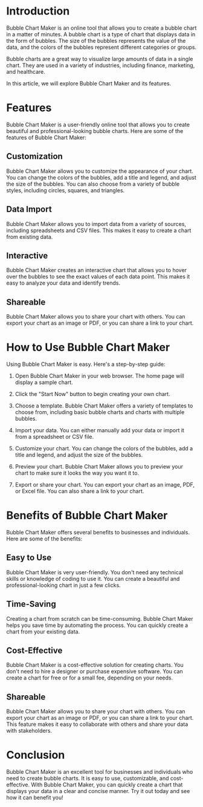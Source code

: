 # Introduction

Bubble Chart Maker is an online tool that allows you to create a bubble chart in a matter of minutes. A bubble chart is a type of chart that displays data in the form of bubbles. The size of the bubbles represents the value of the data, and the colors of the bubbles represent different categories or groups.

Bubble charts are a great way to visualize large amounts of data in a single chart. They are used in a variety of industries, including finance, marketing, and healthcare.

In this article, we will explore Bubble Chart Maker and its features.

# Features

Bubble Chart Maker is a user-friendly online tool that allows you to create beautiful and professional-looking bubble charts. Here are some of the features of Bubble Chart Maker:

## Customization

Bubble Chart Maker allows you to customize the appearance of your chart. You can change the colors of the bubbles, add a title and legend, and adjust the size of the bubbles. You can also choose from a variety of bubble styles, including circles, squares, and triangles.

## Data Import

Bubble Chart Maker allows you to import data from a variety of sources, including spreadsheets and CSV files. This makes it easy to create a chart from existing data.

## Interactive

Bubble Chart Maker creates an interactive chart that allows you to hover over the bubbles to see the exact values of each data point. This makes it easy to analyze your data and identify trends.

## Shareable

Bubble Chart Maker allows you to share your chart with others. You can export your chart as an image or PDF, or you can share a link to your chart.

# How to Use Bubble Chart Maker

Using Bubble Chart Maker is easy. Here's a step-by-step guide:

1. Open Bubble Chart Maker in your web browser. The home page will display a sample chart.

2. Click the "Start Now" button to begin creating your own chart.

3. Choose a template. Bubble Chart Maker offers a variety of templates to choose from, including basic bubble charts and charts with multiple bubbles.

4. Import your data. You can either manually add your data or import it from a spreadsheet or CSV file.

5. Customize your chart. You can change the colors of the bubbles, add a title and legend, and adjust the size of the bubbles.

6. Preview your chart. Bubble Chart Maker allows you to preview your chart to make sure it looks the way you want it to.

7. Export or share your chart. You can export your chart as an image, PDF, or Excel file. You can also share a link to your chart.

# Benefits of Bubble Chart Maker

Bubble Chart Maker offers several benefits to businesses and individuals. Here are some of the benefits:

## Easy to Use
Bubble Chart Maker is very user-friendly. You don't need any technical skills or knowledge of coding to use it. You can create a beautiful and professional-looking chart in just a few clicks.

## Time-Saving
Creating a chart from scratch can be time-consuming. Bubble Chart Maker helps you save time by automating the process. You can quickly create a chart from your existing data.

## Cost-Effective
Bubble Chart Maker is a cost-effective solution for creating charts. You don't need to hire a designer or purchase expensive software. You can create a chart for free or for a small fee, depending on your needs.

## Shareable
Bubble Chart Maker allows you to share your chart with others. You can export your chart as an image or PDF, or you can share a link to your chart. This feature makes it easy to collaborate with others and share your data with stakeholders.

# Conclusion

Bubble Chart Maker is an excellent tool for businesses and individuals who need to create bubble charts. It is easy to use, customizable, and cost-effective. With Bubble Chart Maker, you can quickly create a chart that displays your data in a clear and concise manner. Try it out today and see how it can benefit you!
